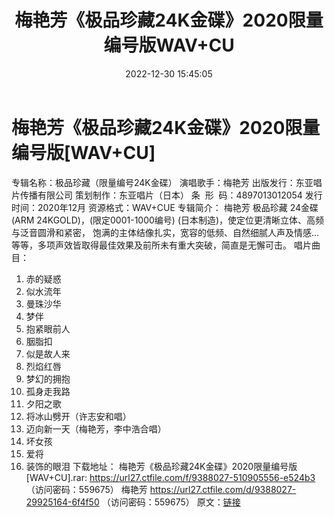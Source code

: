 ﻿---
title: 梅艳芳《极品珍藏24K金碟》2020限量编号版WAV+CU
date: 2022-12-30 15:45:05
categories: WAV车载音乐、镜像
tags: 华语中文
---
# 梅艳芳《极品珍藏24K金碟》2020限量编号版[WAV+CU]

专辑名称：极品珍藏（限量编号24K金碟）
演唱歌手：梅艳芳
出版发行：东亚唱片传播有限公司
策划制作：东亚唱片（日本）
条  形  码：4897013012054
发行时间：2020年12月
资源格式：WAV+CUE
专辑简介：
梅艳芳 极品珍藏 24金碟 (ARM 24KGOLD)，(限定0001-1000编号)
(日本制造)，使定位更清晰立体、高频与泛音圆滑和紧密，
饱满的主体结像扎实，宽容的低频、自然细腻人声及情感…等等，多项声效皆取得最佳效果及前所未有重大突破，简直是无懈可击。
唱片曲目：
01. 赤的疑惑
02. 似水流年
03. 曼珠沙华
04. 梦伴
05. 抱紧眼前人
06. 胭脂扣
07. 似是故人来
08. 烈焰红唇
09. 梦幻的拥抱
10. 孤身走我路
11. 夕阳之歌
12. 将冰山劈开（许志安和唱）
13. 迈向新一天（梅艳芳，李中浩合唱）
14. 坏女孩
15. 爱将
16. 装饰的眼泪
下载地址：
梅艳芳《极品珍藏24K金碟》2020限量编号版[WAV+CU].rar: https://url27.ctfile.com/f/9388027-510905556-e524b3
（访问密码：559675）
梅艳芳
https://url27.ctfile.com/d/9388027-29925164-6f4f50
（访问密码：559675）
原文：[链接](https://blog.sina.com.cn/s/blog_1647c7e76010310mk.html)